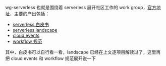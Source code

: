 wg-serverless 也就是围绕着 serverless 展开社区工作的 work group，[官方地址](https://github.com/cncf/wg-serverless)，主要的产出包括：

* [serverless 白皮书](https://github.com/cncf/wg-serverless/tree/master/whitepapers/serverless-overview)
* [serverless landscape](https://landscape.cncf.io/format=serverless)
* [cloud events](https://cloudevents.io/)
* [workflow 规范](https://github.com/serverlessworkflow/specification)

其中，白皮书可以自行看一看，landscape 已经在上文逐项目解读过了，这里再把 cloud events 和 workflow 规范展开说一下
